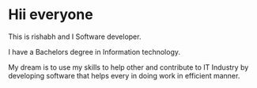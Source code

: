 # Hii everyone
 
 This is rishabh and 
I Software developer.

I have a Bachelors degree in Information technology. 

My dream is to use my skills to help other and contribute to IT Industry by developing software that helps every in doing work in efficient manner.
